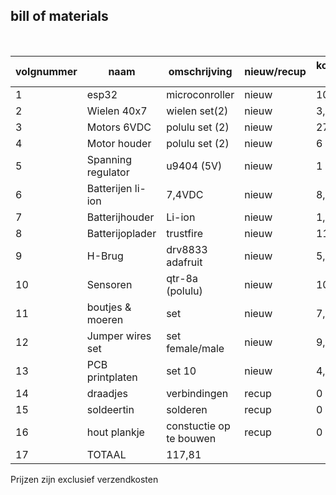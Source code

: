 ## bill of materials
<br />

|volgnummer|naam                |omschrijving      |nieuw/recup|kostprijs/stuk (€)|aantal|subtotaal(€)|
|----------|--------------------|------------------|-----------|------------------|------|------------|
|         1| esp32              |microconroller    | nieuw     | 10           | 1    | 10      |
|         2| Wielen 40x7        |wielen set(2)     | nieuw     | 3,95         | 1    | 3,95    |
|         3| Motors 6VDC        |polulu set (2)    | nieuw     | 27,08        | 1    | 27,08   |
|         4| Motor houder       |polulu set (2)    | nieuw     | 6            | 1    | 6       |
|         5| Spanning regulator | u9404 (5V)       | nieuw     | 1            | 1    | 1       |
|         6| Batterijen li-ion  | 7,4VDC           | nieuw     | 8,22         | 2    | 16,44   |
|         7| Batterijhouder     | Li-ion           | nieuw     | 1,07         | 2    | 2,14    |
|         8| Batterijoplader    | trustfire        | nieuw     | 11,95        | 1    | 11,95   |
|         9| H-Brug             | drv8833 adafruit | nieuw     | 5,37         | 1    | 5,37    |
|        10| Sensoren           | qtr-8a (polulu)  | nieuw     | 10,95        | 1    | 10,95   |
|        11| boutjes & moeren   | set              | nieuw     | 7,99         | 1    | 7,99    |
|        12| Jumper wires set   | set female/male  | nieuw     | 9,99         | 1    | 9,99    |
|        13| PCB printplaten    | set 10           | nieuw     | 4,95         | 1    | 4,95    |
|        14| draadjes           | verbindingen     | recup     | 0            | /    | 0       |
|        15| soldeertin         | solderen         | recup     | 0            | /    | 0       |
|        16| hout plankje       | constuctie op te bouwen | recup| 0          | /    | 0       |
|        17|                                                            TOTAAL       | 117,81  |

Prijzen zijn exclusief verzendkosten
